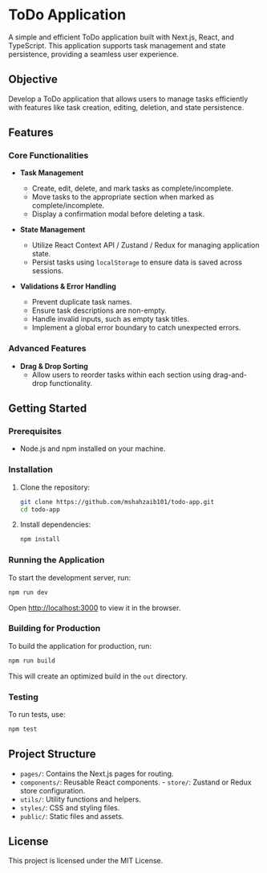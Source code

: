 # ToDo Application

A simple and efficient ToDo application built with Next.js, React, and TypeScript. This application supports task management and state persistence, providing a seamless user experience.

## Objective

Develop a ToDo application that allows users to manage tasks efficiently with features like task creation, editing, deletion, and state persistence.

## Features

### Core Functionalities

- **Task Management**

  - Create, edit, delete, and mark tasks as complete/incomplete.
  - Move tasks to the appropriate section when marked as complete/incomplete.
  - Display a confirmation modal before deleting a task.

- **State Management**

  - Utilize React Context API / Zustand / Redux for managing application state.
  - Persist tasks using `localStorage` to ensure data is saved across sessions.

- **Validations & Error Handling**
  - Prevent duplicate task names.
  - Ensure task descriptions are non-empty.
  - Handle invalid inputs, such as empty task titles.
  - Implement a global error boundary to catch unexpected errors.

### Advanced Features

- **Drag & Drop Sorting**
  - Allow users to reorder tasks within each section using drag-and-drop functionality.

## Getting Started

### Prerequisites

- Node.js and npm installed on your machine.

### Installation

1. Clone the repository:

   ```bash
   git clone https://github.com/mshahzaib101/todo-app.git
   cd todo-app
   ```

2. Install dependencies:
   ```bash
   npm install
   ```

### Running the Application

To start the development server, run:

```bash
npm run dev
```

Open [http://localhost:3000](http://localhost:3000) to view it in the browser.

### Building for Production

To build the application for production, run:

```bash
npm run build
```

This will create an optimized build in the `out` directory.

### Testing

To run tests, use:

```bash
npm test
```

## Project Structure

- `pages/`: Contains the Next.js pages for routing.
- `components/`: Reusable React components.
\- `store/`: Zustand or Redux store configuration.
- `utils/`: Utility functions and helpers.
- `styles/`: CSS and styling files.
- `public/`: Static files and assets.


## License

This project is licensed under the MIT License.

